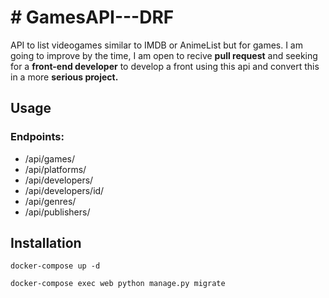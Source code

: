 # # GamesAPI---DRF

API to list videogames similar to IMDB or AnimeList but for games.
I am going to improve by the time, I am open to recive **pull request** and seeking for a **front-end developer** to develop a front using this api and convert this in a more **serious project.**


## Usage

### Endpoints:

 - /api/games/
 - /api/platforms/
 - /api/developers/
 - /api/developers/id/
 - /api/genres/
 - /api/publishers/

## Installation
```
docker-compose up -d
```
```
docker-compose exec web python manage.py migrate
